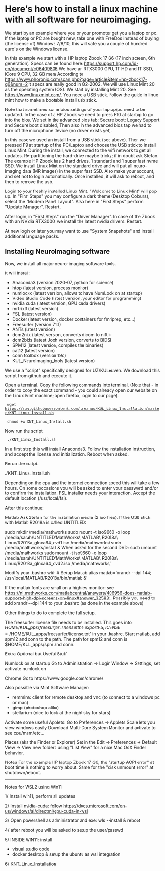 # Here's how to install a linux machine with all software for neuroimaging.

We start by an example where you or your promoter get you a laptop or pc. 
If the laptop or PC are bought new, take one with FreeDos instead of buying (the license of) Windows 7/8/10, this will safe you a couple of hundred euro's on the Windows license.

In this example we start with a HP laptop Zbook 17 G6 (17 inch screen, 6th generation).
Specs can be found here: https://support.hp.com/id-en/document/c06409806
We have an RTX3000 GPU, 1T HD and 1T SSD, iCore 9 CPU, 32 GB mem
According to https://www.phoronix.com/scan.php?page=article&item=hp-zbook17-g6&num=2 it specs are really good in Q2-2002.
We will use Linux Mint 20 as the operating system (OS).
We start by installing Mint 20. See https://www.linuxmint.com/.
You need a USB stick.
Follow the guide in linux mint how to make a bootable install usb stick.

Note that sometimes some bios settings of your laptop/pc need to be updated.
In the case of a HP Zbook we need to press F10 at startup to go into the bios.
We set in the advanced bios tab: Secure boot: Legacy Support and Secure boot disabled,
Then also in the advanced bios tap we had to turn off the microphone device (no driver exists yet).

In this case we used an install from a USB stick (see above). 
Then we pressed F9 at startup of the PC/Laptop and choose the USB stick to install Linux Mint.
During the install, we connected to the wifi network  to get all updates.
Re-partitioning the hard-drive maybe tricky; if in doubt ask Stefan.
The example HP Zbook has 2 hard drives, 1 standard and 1 super fast nvme SSD. We install Linux Mint on the standard drive and will put all neuro-imaging data (MR images) in the super fast SSD.
Also make your account, and set not to login automatically.
Once installed, it will ask to reboot, and then to remove the usb.

Login to your freshly installed Linux Mint.
"Welcome to Linux Mint" will pop up.
In "First Steps" you may configure a dark theme (Desktop Colours), select the "Modern Panel Layout". 
Also here in "First Steps" perform "Update Manager".
Restart.

After login, in "First Steps" run the "Driver Manager". In case of the Zbook with an NVidia RTX3000, we install the latest nvidia drivers.
Restart.

At new login or later you may want to use "System Snapshots" and install additional language packs.


## Installing NeuroImaging software

Now, we install all major neuro-imaging software tools.

It will install:
- Anaconda3 (version 2020-07, python for science)
- htop (latest version, process monitor)
- numlockx (latest version, allows to have NumLock on at startup)
- Video Studio Code (latest version, your editor for programming)
- nvidia cuda (latest version, GPU cuda drivers)
- mrtrix3 (latest version)
- FSL (latest version)
- Docker (latest version, docker containers for fmriprep, etc...)
- Freesurfer (version 7.1.1)
- ANTs (latest version)
- dcm2niix (latest version, converts dicom to niftii)
- dcm2bids (latest Jooh version, converts to BIDS)
- SPM12 (latest version, compiles the binaries)
- cat12 (latest version)
- conn toolbox (version 19c)
- KUL_NeuroImaging_tools (latest version)

We use a "script" specifically designed for UZ/KULeuven.
We download this script from github and execute it.

Open a terminal.
Copy the following commands into terminal. (Note that - in order to copy the exact command - you could already open our website on the Linux Mint machine; open firefox, login to our page).

<code> wget https://raw.githubusercontent.com/treanus/KUL_Linux_Installation/master/KNT_Linux_Install.sh </code>

<code> chmod +x KNT_Linux_Install.sh </code>

Now run the script

<code> ./KNT_Linux_Install.sh </code>

In a first step this will install Anaconda3.
Follow the installation instruction, and accept the license and initialization.
Reboot when asked.

Rerun the script.

./KNT_Linux_Install.sh

Depending on the cpu and the internet connection speed this will take a few hours.
On some occasions you will be asked to enter your password and/or to confirm the installation.
FSL installer needs your interaction. Accept the default location (/usr/local/fsl).



After this continue:

Matlab
Ask Stefan for the installation media (2 iso files).
 If the USB stick with Matlab R2018a is called UNTITLED:

sudo mkdir /media/mathworks
sudo mount -t iso9660 -o loop /media/sarah/UNTITLED/MathWorks\ MATLAB\ R2018a\ Linux/R2018a_glnxa64_dvd1.iso /media/mathworks/
sudo /media/mathworks/install &
When asked for the second DVD:
sudo umount /media/mathworks
sudo mount -t iso9660 -o loop /media/sarah/UNTITLED/MathWorks\ MATLAB\ R2018a\ Linux/R2018a_glnxa64_dvd2.iso /media/mathworks/

Modify your .bashrc with
\# Setup Matlab
alias matlab='xrandr --dpi 144; /usr/local/MATLAB/R2018a/bin/matlab &'

If the matlab fonts are small on a highres monitor: see https://nl.mathworks.com/matlabcentral/answers/406956-does-matlab-support-high-dpi-screens-on-linux#answer_325831. Possibly you need to add xrandr --dpi 144 to your .bashrc (as done in the example above)


Other things to do to complete the full setup.

The freesurfer license file needs to be installed. This goes into $HOME/KUL_apps/freesurfer. Then set the 'export FS_LICENSE=/$HOME/KUL_apps/freesurfer/license.txt' in your .bashrc.
Start matlab, add spm12 and conn to the path. The path for spm12 and conn is $HOME/KUL_apps/spm and conn.

Extra Optional but Useful Stuff

Numlock on at startup
Go to Administration -> Login Window -> Settings, set activate numlock on

Chrome
Go to https://www.google.com/chrome/

Also possible via Mint Software Manager:
- remmina: client for remote desktop and vnc (to connect to a windows pc or mac)
- gimp (photoshop alike)
- stellarium (nice to look at the night sky for stars)

Activate some useful Applets:
Go to Preferences -> Applets
Scale lets you view windows easily
Download Multi-Core System Monitor and activate to see cpu/mem/etc...

Places (aka the Finder or Explorer)
Set in the Edit -> Preferences -> Default View -> View new folders using "List View" for a nice Mac OsX Finder behavior.




Notes
For the example HP laptop Zbook 17 G6, the "startup ACPI error" at boot time is nothing to worry about. Same for the "disk unmount error" at shutdown/reboot.

----

Notes for WSL2 using Win11


1/ Install win11, perform all updates

2/ Install nvidia-cuda: follow https://docs.microsoft.com/en-us/windows/ai/directml/gpu-cuda-in-wsl

3/ Open powershell as administrator and exe: wls --install & reboot

4/ after reboot you will be asked to setup the user/passwd

5/ INSIDE WIN11: install 
- visual studio code
- docker desktop & setup the ubuntu as wsl integration

6/ KNT_Linux_Installation



